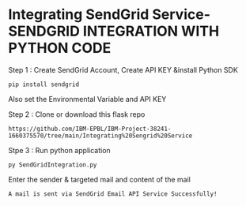 # Integrating SendGrid Service-SENDGRID INTEGRATION WITH PYTHON CODE
 

Step 1 : Create SendGrid Account, Create API KEY &install Python SDK 

```
pip install sendgrid
```

Also set the Environmental Variable and API KEY


Step 2 : Clone or download this flask repo

```
https://github.com/IBM-EPBL/IBM-Project-38241-1660375570/tree/main/Integrating%20Sengrid%20Service
```

Stpe 3 : Run python application

```
py SendGridIntegration.py
```

Enter the sender & targeted mail and content of the mail
```
A mail is sent via SendGrid Email API Service Successfully!


